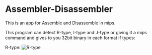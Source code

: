# Assembler-Disassembler

This is an app for  Assemble  and Disassemble in mips.

This program can detect R-type, I-type and J-type or giving it a mips command and gives to you 32bit binary in each format if types:

 R-type:  ![R-type](https://github.com/nawidadkhah/Assembler-Disassembler/blob/main/images/R-type.jpg?raw=true)
